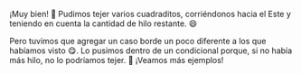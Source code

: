 ¡Muy bien! :clap: Pudimos tejer varios cuadraditos, corriéndonos hacia el Este y teniendo en cuenta la cantidad de hilo restante. :smile: 

Pero tuvimos que agregar un caso borde un poco diferente a los que habíamos visto :yum:. Lo pusimos dentro de un condicional porque, si no había más hilo, no lo podríamos tejer. :grimacing: ¡Veamos más ejemplos!